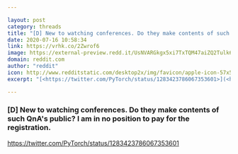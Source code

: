 ```yaml
---

layout: post
category: threads
title: "[D] New to watching conferences. Do they make contents of such QnA's public? I am in no position to pay for the registration."
date: 2020-07-16 10:58:34
link: https://vrhk.co/2Zwrof6
image: https://external-preview.redd.it/UsNVARGkgx5xi7TxTQM47aiZQ2Tulk6tb0a4PjzzP4s.jpg?width=140&height=73.2984293194&auto=webp&crop=140:73.2984293194,smart&s=ce416d79334867a139df62e6e7cf1e685c8e1d97
domain: reddit.com
author: "reddit"
icon: http://www.redditstatic.com/desktop2x/img/favicon/apple-icon-57x57.png
excerpt: "[<https://twitter.com/PyTorch/status/1283423786067353601>](<https://twitter.com/PyTorch/status/1283423786067353601>)"

---
```


### [D] New to watching conferences. Do they make contents of such QnA's public? I am in no position to pay for the registration.

[<https://twitter.com/PyTorch/status/1283423786067353601>](<https://twitter.com/PyTorch/status/1283423786067353601>)